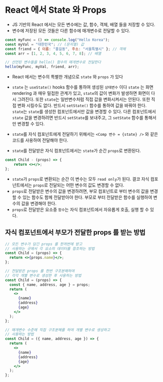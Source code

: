 # React 에서 State 와 Props

- JS 기반의 React 에서는 모든 변수에는 값, 함수, 객체, 배열 들을 저장할 수 있다.
- 변수에 저장된 모든 것들은 다른 함수에 매개변수로 전달할 수 있다.

```js
const myFunc = () => console.log("Hello Korea");
const myVal = "대한민국"; // (문자열) 값
const friend = { 이름: "홍길동", 주소: "서울특별시" }; // 객체
const arr = [1, 2, 3, 4, 5, 6, 7, 8]; // 배열

// 선언된 변수들을 hello() 함수의 매개변수로 전달한다
hello(myFunc, myVal, friend, arr);
```

- React 에서는 변수의 특별한 개념으로 `state` 와 `props` 가 있다
- `state` 는 `useState()` hooks 함수를 통하여 생성된 `상태변수` 이다
  `state` 는 화면 rendering 과 매우 밀접한 관계가 있고, `state`의 값이 변화가 발생하면 화면이 다시 그려진다.
  또한 `state`는 일반변수처럼 직접 값을 변화시켜서는 안된다. 또한 직접 변화 시킬수도 없다. 반드시 `setState()` 함수를 통하여 값을 바꿔야 한다.
  `state`는 `state`를 생성한 컴포넌트에서만 값을 변경할 수 있다. 다른 컴포넌트에서 `state` 값을 변경하려면 반드시 `setState`를 보내주고, 그 `setState` 함수를 통해서만 변경할 수 있다.

- `state`를 자식 컴포넌트에게 전달하기 위해서는 `<Comp 변수 = {state} />` 와 같은 코드를 사용하여 전달해야 한다.

- `state`를 전달받은 자식 컴포넌트에서는 `state`가 순간 `props`로 변환된다.

```jsx
const Child - (props) => {
    return <></>;
};
```

- `state`가 `props`로 변환되는 순간 이 변수는 모두 `read only`가 된다. 결코 자식 컴포넌트에서는 `props`로 전달되는 어떤 변수의 값도 변경할 수 없다.
- `props`로 전달받은 변수의 값을 변경하려면, 부모 컴포넌트로 부터 변수의 값을 변경할 수 있는 함수도 함께 전달받아야 한다. 부모로 부터 전달받은 함수를 실행하여 변수의 값을 변경해야 한다.
- `props`로 전달받은 요소중 `함수`는 자식 컴포넌트에서 자유롭게 호출, 실행 할 수 있다.

## 자식 컴포넌트에서 부모가 전달한 props 를 받는 방법

```jsx
// 모든 변수가 담긴 props 를 한꺼번에 받고
// 사용하는 곳에서 각 요소의 데이터를 참조하는 방법
const Child = (props) => {
  return <>{props.name}</>;
};

// 전달받은 props 를 한번 구조분해하여
// 각각 개별 변수로 생성한 후 사용하는 방법
const Child = (props) => {
  const { name, address, age } = props;
  return (
    <>
      {name}
      {address}
      {age}
    </>
  );
};

// 매개변수 수준에 직접 구조분해를 하여 개별 변수로 생성하고
// 사용하는 방법
const Child = ({ name, address, age }) => {
  return (
    <>
      {name}
      {address}
      {age}
    </>
  );
};
```
